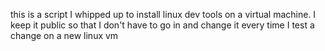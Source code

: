 this is a script I whipped up to install linux dev tools on a virtual machine. I keep it public so that I don't have to go in and change it every time I test a change on a new linux vm
